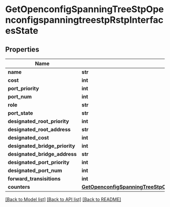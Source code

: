 # GetOpenconfigSpanningTreeStpOpenconfigspanningtreestpRstpInterfacesState

## Properties
Name | Type | Description | Notes
------------ | ------------- | ------------- | -------------
**name** | **str** |  | [optional] 
**cost** | **int** |  | [optional] 
**port_priority** | **int** |  | [optional] 
**port_num** | **int** |  | [optional] 
**role** | **str** |  | [optional] 
**port_state** | **str** |  | [optional] 
**designated_root_priority** | **int** |  | [optional] 
**designated_root_address** | **str** |  | [optional] 
**designated_cost** | **int** |  | [optional] 
**designated_bridge_priority** | **int** |  | [optional] 
**designated_bridge_address** | **str** |  | [optional] 
**designated_port_priority** | **int** |  | [optional] 
**designated_port_num** | **int** |  | [optional] 
**forward_transisitions** | **int** |  | [optional] 
**counters** | [**GetOpenconfigSpanningTreeStpOpenconfigspanningtreestpRstpInterfacesStateCounters**](GetOpenconfigSpanningTreeStpOpenconfigspanningtreestpRstpInterfacesStateCounters.md) |  | [optional] 

[[Back to Model list]](../README.md#documentation-for-models) [[Back to API list]](../README.md#documentation-for-api-endpoints) [[Back to README]](../README.md)


